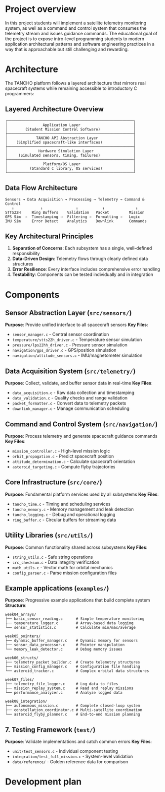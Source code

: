 # Project overview
In this project students will implement a satellite telemetry monitoring system, as well as a command and control system that consumes the telemetry stream and issues guidance commands.
The educational goal of the project is to expose intro-level programming students to modern application architectural patterns and software engineering practices in a way that is approachable but still challenging and rewarding.

# Architecture

The TANCHO platform follows a layered architecture that mirrors real spacecraft systems while remaining accessible to introductory C programmers:

## Layered Architecture Overview
```
┌─────────────────────────────────────────────────────────┐
│                Application Layer                        │
│        (Student Mission Control Software)               │
├─────────────────────────────────────────────────────────┤
│             TANCHO API Abstraction Layer                │
│    (Simplified spacecraft-like interfaces)              │
├─────────────────────────────────────────────────────────┤
│              Hardware Simulation Layer                  │
│     (Simulated sensors, timing, failures)               │
├─────────────────────────────────────────────────────────┤
│                Platform/OS Layer                        │
│          (Standard C library, OS services)              │
└─────────────────────────────────────────────────────────┘
```

## Data Flow Architecture
```
Sensors → Data Acquisition → Processing → Telemetry → Command & Control
   ↓            ↓               ↓           ↓              ↓
STTS22H     Ring Buffers    Validation   Packet         Mission
GPS Sim  →  Timestamping →  Filtering →  Formatting →   Logic
IMU Sim     Error Detect    Analytics    Downlink       Commands
```

## Key Architectural Principles

1. **Separation of Concerns**: Each subsystem has a single, well-defined responsibility
2. **Data-Driven Design**: Telemetry flows through clearly defined data structures
3. **Error Resilience**: Every interface includes comprehensive error handling
4. **Testability**: Components can be tested individually and in integration

# Components

## Sensor Abstraction Layer (`src/sensors/`)
**Purpose**: Provide unified interface to all spacecraft sensors
**Key Files**:
- `sensor_manager.c` - Central sensor coordination
- `temperature/stts22h_driver.c` - Temperature sensor simulation
- `pressure/lps22hh_driver.c` - Pressure sensor simulation  
- `navigation/gps_driver.c` - GPS/position simulation
- `navigation/attitude_sensors.c` - IMU/magnetometer simulation

## Data Acquisition System (`src/telemetry/`)
**Purpose**: Collect, validate, and buffer sensor data in real-time
**Key Files**:
- `data_acquisition.c` - Raw data collection and timestamping
- `data_validation.c` - Quality checks and range validation
- `packet_formatter.c` - Convert data to telemetry packets
- `downlink_manager.c` - Manage communication scheduling

## Command and Control System (`src/navigation/`)
**Purpose**: Process telemetry and generate spacecraft guidance commands
**Key Files**:
- `mission_controller.c` - High-level mission logic
- `orbit_propagation.c` - Predict spacecraft position
- `attitude_determination.c` - Calculate spacecraft orientation
- `asteroid_targeting.c` - Compute flyby trajectories

## Core Infrastructure (`src/core/`)
**Purpose**: Fundamental platform services used by all subsystems
**Key Files**:
- `tancho_time.c` - Timing and scheduling services
- `tancho_memory.c` - Memory management and leak detection
- `tancho_logging.c` - Debug and operational logging
- `ring_buffer.c` - Circular buffers for streaming data

## Utility Libraries (`src/utils/`)
**Purpose**: Common functionality shared across subsystems
**Key Files**:
- `string_utils.c` - Safe string operations
- `crc_checksum.c` - Data integrity verification
- `math_utils.c` - Vector math for orbital mechanics
- `config_parser.c` - Parse mission configuration files

## Example applications (`examples/`)
**Purpose**: Progressive example applications that build complete system
**Structure**:
```
week04_arrays/
├── basic_sensor_reading.c      # Simple temperature monitoring
├── temperature_logger.c        # Array-based data logging
└── sensor_statistics.c         # Calculate min/max/average

week05_pointers/
├── dynamic_buffer_manager.c    # Dynamic memory for sensors
├── sensor_data_processor.c     # Pointer manipulation
└── memory_leak_detector.c      # Debug memory issues

week06_structs/
├── telemetry_packet_builder.c  # Create telemetry structures
├── mission_config_manager.c    # Configuration file handling
└── asteroid_tracker.c          # Complex orbital data structures

week07_files/
├── telemetry_file_logger.c     # Log data to files
├── mission_replay_system.c     # Read and replay missions
└── performance_analyzer.c      # Analyze logged data

week08_integration/
├── autonomous_mission.c        # Complete closed-loop system
├── constellation_coordinator.c # Multi-satellite coordination
└── asteroid_flyby_planner.c    # End-to-end mission planning
```

## 7. Testing Framework (`test/`)
**Purpose**: Validate implementations and catch common errors
**Key Files**:
- `unit/test_sensors.c` - Individual component testing
- `integration/test_full_mission.c` - System-level validation
- `data/reference/` - Golden reference data for comparison

# Development plan
